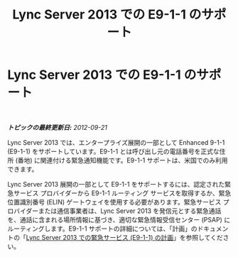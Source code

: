 ﻿---
title: Lync Server 2013 での E9-1-1 のサポート
TOCTitle: E9-1-1 のサポート
ms:assetid: 1505daa5-ce84-4153-ae7f-8f70b324c43f
ms:mtpsurl: https://technet.microsoft.com/ja-jp/library/Gg398220(v=OCS.15)
ms:contentKeyID: 48271358
ms.date: 05/19/2016
mtps_version: v=OCS.15
ms.translationtype: HT
---

# Lync Server 2013 での E9-1-1 のサポート

 

_**トピックの最終更新日:** 2012-09-21_

Lync Server 2013 では、エンタープライズ展開の一部として Enhanced 9-1-1 (E9-1-1) をサポートしています。E9-1-1 とは呼び出し元の電話番号を正式な住所 (番地) に関連付ける緊急通知機能です。E9-1-1 サポートは、米国でのみ利用できます。

Lync Server 2013 展開の一部として E9-1-1 をサポートするには、認定された緊急サービス プロバイダーから E9-1-1 ルーティング サービスを取得するか、緊急位置識別番号 (ELIN) ゲートウェイを使用する必要があります。緊急サービス プロバイダーまたは通信事業者は、Lync Server 2013 を発信元とする緊急通話を、通話に含まれる場所情報に基づき、適切な緊急情報受信センター (PSAP) にルーティングします。E9-1-1 サポートの詳細については、「計画」のドキュメントの「[Lync Server 2013 での緊急サービス (E9-1-1) の計画](lync-server-2013-planning-for-emergency-services-e9-1-1.md)」を参照してください。

